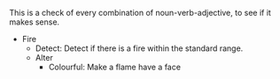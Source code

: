 This is a check of every combination of noun-verb-adjective, to see if it makes sense.

- Fire
    * Detect: Detect if there is a fire within the standard range.
    * Alter
        - Colourful: Make a flame have a face
